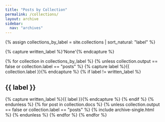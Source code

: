 ```yaml
---
title: "Posts by Collection"
permalink: /collections/
layout: archive
sidebar:
  nav: "archives"
---
```


{% assign collections_by_label = site.collections | sort_natural: "label" %}

{% capture written_label %}'None'{% endcapture %}

{% for collection in collections_by_label %}
  {% unless collection.output == false or collection.label == "posts" %}
    {% capture label %}{{ collection.label }}{% endcapture %}
    {% if label != written_label %}
      <h2 id="{{ label | slugify }}" class="archive__subtitle">{{ label }}</h2>
      {% capture written_label %}{{ label }}{% endcapture %}
    {% endif %}
  {% endunless %}
  {% for post in collection.docs %}
    {% unless collection.output == false or collection.label == "posts" %}
      {% include archive-single.html %}
    {% endunless %}
  {% endfor %}
{% endfor %}